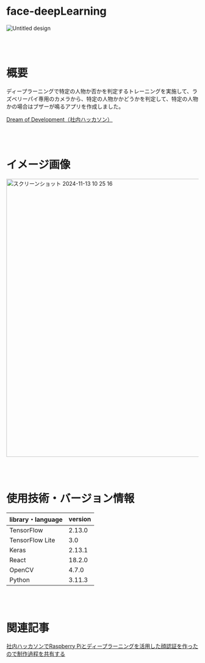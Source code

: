 
# face-deepLearning

![Untitled design](https://github.com/user-attachments/assets/d5de5c93-ece0-4b63-871b-1436479dc521)



<br><br>

# 概要

ディープラーニングで特定の人物か否かを判定するトレーニングを実施して、ラズベリーパイ専用のカメラから、特定の人物かかどうかを判定して、特定の人物かの場合はブザーが鳴るアプリを作成しました。

[Dream of Development（社内ハッカソン）](https://www.arsaga.jp/news/dream-of-development-report-20230801/)

<br><br>

# イメージ画像

<img width="728" alt="スクリーンショット 2024-11-13 10 25 16" src="https://github.com/user-attachments/assets/5956a3d7-de18-4116-8f93-dd40c5812c18">


<br><br>

# 使用技術・バージョン情報

| library・language | version | 
| ---- | ---- | 
| TensorFlow | 2.13.0 | 
| TensorFlow Lite | 3.0 | 
| Keras | 2.13.1 | 
| React | 18.2.0 | 
| OpenCV | 4.7.0 |
| Python | 3.11.3 | 



<br><br>

# 関連記事

[社内ハッカソンでRaspberry Piとディープラーニングを活用した顔認証を作ったので制作過程を共有する](https://zenn.dev/arsaga/articles/7a82079640542e)

<br>
